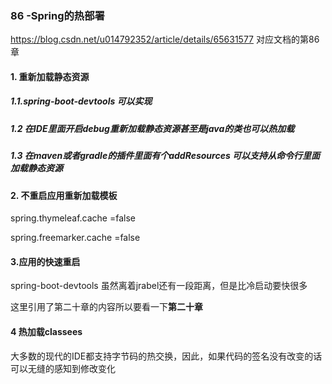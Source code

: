 ### 86 -Spring的热部署
https://blog.csdn.net/u014792352/article/details/65631577
对应文档的第86章

####  1. 重新加载静态资源

##### 1.1.spring-boot-devtools 可以实现

##### 1.2  在IDE里面开启debug重新加载静态资源甚至是java的类也可以热加载

##### 1.3 在maven或者gradle的插件里面有个addResources  可以支持从命令行里面加载静态资源

#### 2. 不重启应用重新加载模板

spring.thymeleaf.cache =false

spring.freemarker.cache =false

#### 3.应用的快速重启

spring-boot-devtools  虽然离着jrabel还有一段距离，但是比冷启动要快很多

这里引用了第二十章的内容所以要看一下**第二十章**

#### 4 热加载classees

大多数的现代的IDE都支持字节码的热交换，因此，如果代码的签名没有改变的话可以无缝的感知到修改变化